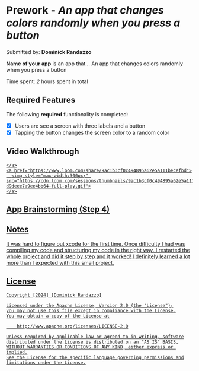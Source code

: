 # Prework - *An app that changes colors randomly when you press a button*

Submitted by: **Dominick Randazzo**

**Name of your app** is an app that... An app that changes colors randomly when you press a button 

Time spent: *2* hours spent in total

## Required Features

The following **required** functionality is completed:

- [x] Users are see a screen with three labels and a button
- [x] Tapping the button changes the screen color to a random color
 
## Video Walkthrough

<div>
    <a href="https://www.loom.com/share/9ac1b3cf0c494895a62e5a111becefbd">
      
    </a>
    <a href="https://www.loom.com/share/9ac1b3cf0c494895a62e5a111becefbd">
      <img style="max-width:300px;" src="https://cdn.loom.com/sessions/thumbnails/9ac1b3cf0c494895a62e5a111becefbd-d9deee7a9ee4bb64-full-play.gif">
    </a>
  </div>

## App Brainstorming (Step 4)

## Notes

It was hard to figure out xcode for the first time. Once difficulty I had was compiling my code and structuring my code in the right way. I restarted the whole project and did it step by step and it worked! I definitely learned a lot more than I expected with this small project.

## License

    Copyright [2024] [Dominick Randazzo]

    Licensed under the Apache License, Version 2.0 (the "License");
    you may not use this file except in compliance with the License.
    You may obtain a copy of the License at

        http://www.apache.org/licenses/LICENSE-2.0

    Unless required by applicable law or agreed to in writing, software
    distributed under the License is distributed on an "AS IS" BASIS,
    WITHOUT WARRANTIES OR CONDITIONS OF ANY KIND, either express or implied.
    See the License for the specific language governing permissions and
    limitations under the License.
